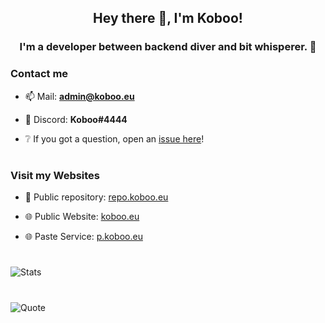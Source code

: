 <h2 align="center">Hey there 👋, I'm Koboo!</h2>
<h3 align="center">I'm a developer between backend diver and bit whisperer. 🔬</h3>

### Contact me

  - 📫 Mail: **[admin@koboo.eu](mailto://admin@koboo.eu)**

  - 👾 Discord: **Koboo#4444**
    
  - ❔ If you got a question, open an [issue here](https://github.com/Koboo/Koboo/issues)!

# 

### Visit my Websites

  - 🧰 Public repository: [repo.koboo.eu](https://repo.koboo.eu/)

  - 🌐 Public Website: [koboo.eu](https://koboo.eu/)

  - 🌐 Paste Service: [p.koboo.eu](https://p.koboo.eu/)

# 

![Stats](https://github-readme-stats.vercel.app/api?username=koboo&show_icons=true&locale=en&theme=dark)

# 

![Quote](https://github-readme-quotes.herokuapp.com/quote?theme=dark&quoteCategory=fun)
